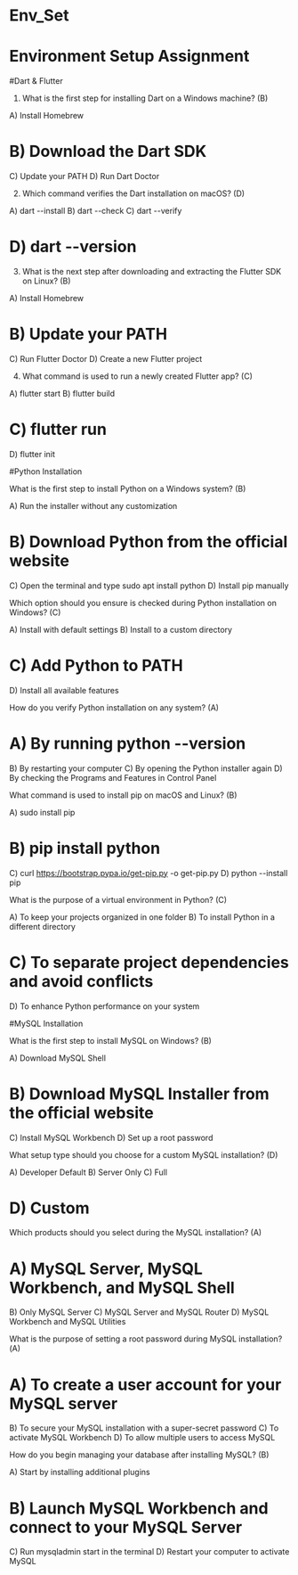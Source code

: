 # Env_Set

# Environment Setup Assignment

#Dart & Flutter

1. What is the first step for installing Dart on a Windows machine? (B)

A) Install Homebrew
# B) Download the Dart SDK
C) Update your PATH
D) Run Dart Doctor


2. Which command verifies the Dart installation on macOS? (D)

A) dart --install
B) dart --check
C) dart --verify
# D) dart --version


3. What is the next step after downloading and extracting the Flutter SDK on Linux? (B)

A) Install Homebrew
# B) Update your PATH
C) Run Flutter Doctor
D) Create a new Flutter project


4. What command is used to run a newly created Flutter app? (C)

A) flutter start
B) flutter build
# C) flutter run
D) flutter init


#Python Installation

What is the first step to install Python on a Windows system? (B)

A) Run the installer without any customization
# B) Download Python from the official website
C) Open the terminal and type sudo apt install python
D) Install pip manually

Which option should you ensure is checked during Python installation on Windows? (C)

A) Install with default settings
B) Install to a custom directory
# C) Add Python to PATH
D) Install all available features

How do you verify Python installation on any system? (A)

# A) By running python --version
B) By restarting your computer
C) By opening the Python installer again
D) By checking the Programs and Features in Control Panel

What command is used to install pip on macOS and Linux? (B)

A) sudo install pip
# B) pip install python
C) curl https://bootstrap.pypa.io/get-pip.py -o get-pip.py
D) python --install pip

What is the purpose of a virtual environment in Python? (C)

A) To keep your projects organized in one folder
B) To install Python in a different directory
# C) To separate project dependencies and avoid conflicts
D) To enhance Python performance on your system

#MySQL Installation

What is the first step to install MySQL on Windows? (B)

A) Download MySQL Shell
# B) Download MySQL Installer from the official website
C) Install MySQL Workbench
D) Set up a root password

What setup type should you choose for a custom MySQL installation? (D)

A) Developer Default
B) Server Only
C) Full
# D) Custom

Which products should you select during the MySQL installation? (A)

# A) MySQL Server, MySQL Workbench, and MySQL Shell
B) Only MySQL Server
C) MySQL Server and MySQL Router
D) MySQL Workbench and MySQL Utilities

What is the purpose of setting a root password during MySQL installation?(A)

# A) To create a user account for your MySQL server
B) To secure your MySQL installation with a super-secret password
C) To activate MySQL Workbench
D) To allow multiple users to access MySQL

How do you begin managing your database after installing MySQL? (B)

A) Start by installing additional plugins 
# B) Launch MySQL Workbench and connect to your MySQL Server
C) Run mysqladmin start in the terminal
D) Restart your computer to activate MySQL
